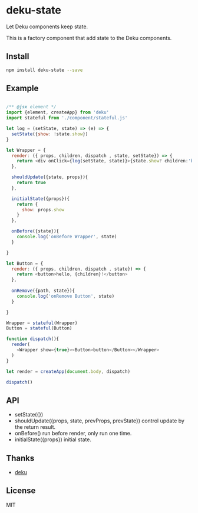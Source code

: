 # deku-state 

Let Deku components keep state.

This is a factory component that add state to the Deku components.

## Install
```bash
npm install deku-state --save
```
## Example

```javascript

/** @jsx element */
import {element, createApp} from 'deku'
import stateful from './component/stateful.js'

let log = (setState, state) => (e) => {
  setState({show: !state.show})
}

let Wrapper = {
  render: ({ props, children, dispatch , state, setState}) => {
    return <div onClick={log(setState, state)}>{state.show? children:'button hide now'}</div>
  },

  shouldUpdate({state, props}){
    return true  
  },

  initialState({props}){
    return {
      show: props.show
    }
  },

  onBefore({state}){
    console.log('onBefore Wrapper', state)
  }

}

let Button = {
  render: ({ props, children, dispatch , state}) => {
    return <button>hello, {children}!</button>
  },
  
  onRemove({path, state}){
    console.log('onRemove Button', state)
  }

}

Wrapper = stateful(Wrapper)
Button = stateful(Button)

function dispatch(){
  render(
    <Wrapper show={true}><Button>button</Button></Wrapper>
  )
}

let render = createApp(document.body, dispatch)

dispatch()

```

## API

* setState({})
* shouldUpdate({props, state, prevProps, prevState}) control update by the return result.
* onBefore() run before render, only run one time.
* initialState({props}) initial state.

## Thanks

* [deku](https://github.com/anthonyshort/deku/issues/337)

## License

MIT